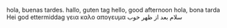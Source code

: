 hola, buenas tardes.
hallo, guten tag
hello, good afternoon
hola, bona tarda
Hei god ettermiddag
γεια καλο απογευμα
سلام بعد از ظهر خوب
